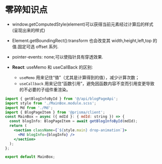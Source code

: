 # 零碎知识点

- window.getComputedStyle(element)可以获得当前元素经过计算后的样式(呈现出来的样式)
- Element.getBoundingRect():transform 也会改变其 width,height,left,top 的值.固定可选 offset 系列.
- pointer-events: none;可以使指针具有穿透效果.

- **React**: useMemo 和 useCallBack 的区别:
  - `useMemo` 用来记住“值”（尤其是计算得到的值），减少计算次数；
  - `useCallback` 用来记住“函数引用”，避免因函数内容不变而引用变更导致的不必要的子组件重渲染。

```jsx
import { getBlogInfoById } from '@/api/blogPageApi';
import style from './MainBox.module.scss';
import Md from './Md';
import { BlogPageItem } from '@prisma/client';
const MainBox = async ({ mdId }: { mdId: string }) => {
  const blogInfo: BlogPageItem = await getBlogInfoById(mdId);
  return (
    <section className={`${style.main} drop-animation`}>
      <Md blogInfo={blogInfo} />
    </section>
  );
};

export default MainBox;
```
